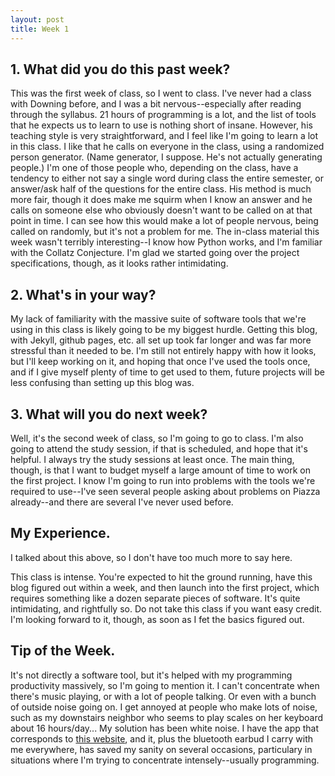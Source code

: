 ```yaml
---
layout: post
title: Week 1
---
```


## 1. What did you do this past week?

This was the first week of class, so I went to class. I've never had a class with Downing before, and I was a bit nervous--especially after reading through the syllabus. 21 hours of programming is a lot, and the list of tools that he expects us to learn to use is nothing short of insane. However, his teaching style is very straightforward, and I feel like I'm going to learn a lot in this class. I like that he calls on everyone in the class, using a randomized person generator. (Name generator, I suppose. He's not actually generating people.) I'm one of those people who, depending on the class, have a tendency to either not say a single word during class the entire semester, or answer/ask half of the questions for the entire class. His method is much more fair, though it does make me squirm when I know an answer and he calls on someone else who obviously doesn't want to be called on at that point in time. I can see how this would make a lot of people nervous, being called on randomly, but it's not a problem for me. The in-class material this week wasn't terribly interesting--I know how Python works, and I'm familiar with the Collatz Conjecture. I'm glad we started going over the project specifications, though, as it looks rather intimidating.

## 2. What's in your way?

My lack of familiarity with the massive suite of software tools that we're using in this class is likely going to be my biggest hurdle. Getting this blog, with Jekyll, github pages, etc. all set up took far longer and was far more stressful than it needed to be. I'm still not entirely happy with how it looks, but I'll keep working on it, and hoping that once I've used the tools once, and if I give myself plenty of time to get used to them, future projects will be less confusing than setting up this blog was.

## 3. What will you do next week?

Well, it's the second week of class, so I'm going to go to class. I'm also going to attend the study session, if that is scheduled, and hope that it's helpful. I always try the study sessions at least once. The main thing, though, is that I want to budget myself a large amount of time to work on the first project. I know I'm going to run into problems with the tools we're required to use--I've seen several people asking about problems on Piazza already--and there are several I've never used before.

## My Experience.

I talked about this above, so I don't have too much more to say here.

This class is intense. You're expected to hit the ground running, have this blog figured out within a week, and then launch into the first project, which requires something like a dozen separate pieces of software. It's quite intimidating, and rightfully so. Do not take this class if you want easy credit. I'm looking forward to it, though, as soon as I fet the basics figured out.

## Tip of the Week.

It's not directly a software tool, but it's helped with my programming productivity massively, so I'm going to mention it. I can't concentrate when there's music playing, or with a lot of people talking. Or even with a bunch of outside noise going on. I get annoyed at people who make lots of noise, such as my downstairs neighbor who seems to play scales on her keyboard about 16 hours/day... My solution has been white noise. I have the app that corresponds to [this website](http://mynoise.net/NoiseMachines/whiteNoiseGenerator.php), and it, plus the bluetooth earbud I carry with me everywhere, has saved my sanity on several occasions, particulary in situations where I'm trying to concentrate intensely--usually programming.